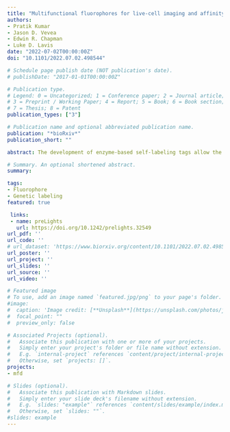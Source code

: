 ```yaml
---
title: "Multifunctional fluorophores for live-cell imaging and affinity capture of proteins"
authors:
- Pratik Kumar
- Jason D. Vevea
- Edwin R. Chapman
- Luke D. Lavis
date: "2022-07-02T00:00:00Z"
doi: "10.1101/2022.07.02.498544"

# Schedule page publish date (NOT publication's date).
# publishDate: "2017-01-01T00:00:00Z"

# Publication type.
# Legend: 0 = Uncategorized; 1 = Conference paper; 2 = Journal article;
# 3 = Preprint / Working Paper; 4 = Report; 5 = Book; 6 = Book section;
# 7 = Thesis; 8 = Patent
publication_types: ["3"]

# Publication name and optional abbreviated publication name.
publication: "*bioRxiv*"
publication_short: ""

abstract: The development of enzyme-based self-labeling tags allow the labeling of proteins in living cells with synthetic small-molecules. Use of a fluorophore-containing ligand enables the visualization of protein location inside cells using fluorescence microscopy. Alternatively, deployment of a biotin-containing ligand allows purification of tagged protein using affinity resins. Despite these various applications of self labeling tags, most ligands serve a single purpose. Here, we describe self labeling tag ligands that allow both visualization and subsequent capture of a protein. A key design principle is exploiting the chemical properties and size of a rhodamine fluorophore to optimize cell-permeability of the ligand and the capture efficiency of the biotin conjugate. This work generates useful "multifunctional" fluorophores with generalizable design principles that will allow the construction of new tools for biology.

# Summary. An optional shortened abstract.
summary:

tags:
- Fluorophore
- Genetic labeling
featured: true

 links:
 - name: preLights
   url: https://doi.org/10.1242/prelights.32549
url_pdf: ''
url_code: ''
# url_dataset: 'https://www.biorxiv.org/content/10.1101/2022.07.02.498544v1.supplementary-material'
url_poster: ''
url_project: ''
url_slides: ''
url_source: ''
url_video: ''

# Featured image
# To use, add an image named `featured.jpg/png` to your page's folder.
#image:
#  caption: 'Image credit: [**Unsplash**](https://unsplash.com/photos/jdD8gXaTZsc)'
#  focal_point: ""
#  preview_only: false

# Associated Projects (optional).
#   Associate this publication with one or more of your projects.
#   Simply enter your project's folder or file name without extension.
#   E.g. `internal-project` references `content/project/internal-project/index.md`.
#   Otherwise, set `projects: []`.
projects:
- mfd

# Slides (optional).
#   Associate this publication with Markdown slides.
#   Simply enter your slide deck's filename without extension.
#   E.g. `slides: "example"` references `content/slides/example/index.md`.
#   Otherwise, set `slides: ""`.
#slides: example
---
```

